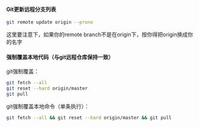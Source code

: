 #### Git更新远程分支列表

```sh
git remote update origin --prune
```

这里要注意下，如果你的remote branch不是在origin下，按你得把origin换成你的名字

#### 强制覆盖本地代码（与git远程仓库保持一致）

git强制覆盖：

```sh
git fetch --all
git reset --hard origin/master
git pull
```

git强制覆盖本地命令（单条执行）：

```sh
git fetch --all && git reset --hard origin/master && git pull
```

